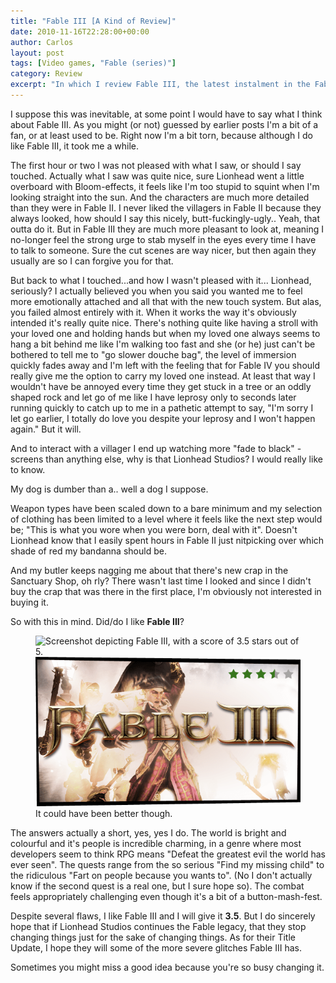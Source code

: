 ```yaml
---
title: "Fable III [A Kind of Review]"
date: 2010-11-16T22:28:00+00:00
author: Carlos
layout: post
tags: [Video games, "Fable (series)"]
category: Review
excerpt: "In which I review Fable III, the latest instalment in the Fable series from Lionhead Studios."
---
```

I suppose this was inevitable, at some point I would have to say what I think about Fable III. As you might (or not) guessed by earlier posts I'm a bit of a fan, or at least used to be. Right now I'm a bit torn, because although I do like Fable III, it took me a while.

The first hour or two I was not pleased with what I saw, or should I say touched. Actually what I saw was quite nice, sure Lionhead went a little overboard with Bloom-effects, it feels like I'm too stupid to squint when I'm looking straight into the sun. And the characters are much more detailed than they were in Fable II. I never liked the villagers in Fable II because they always looked, how should I say this nicely, butt-fuckingly-ugly.. Yeah, that outta do it. But in Fable III they are much more pleasant to look at, meaning I no-longer feel the strong urge to stab myself in the eyes every time I have to talk to someone. Sure the cut scenes are way nicer, but then again they usually are so I can forgive you for that.

But back to what I touched...and how I wasn't pleased with it... Lionhead, seriously? I actually believed you when you said you wanted me to feel more emotionally attached and all that with the new touch system. But alas, you failed almost entirely with it. When it works the way it's obviously intended it's really quite nice. There's nothing quite like having a stroll with your loved one and holding hands but when my loved one always seems to hang a bit behind me like I'm walking too fast and she (or he) just can't be bothered to tell me to "go slower douche bag", the level of immersion quickly fades away and I'm left with the feeling that for Fable IV you should really give me the option to carry my loved one instead. At least that way I wouldn't have be annoyed every time they get stuck in a tree or an oddly shaped rock and let go of me like I have leprosy only to seconds later running quickly to catch up to me in a pathetic attempt to say, "I'm sorry I let go earlier, I totally do love you despite your leprosy and I won't happen again." But it will.

And to interact with a villager I end up watching more "fade to black" -screens than anything else, why is that Lionhead Studios? I would really like to know.

My dog is dumber than a.. well a dog I suppose.

Weapon types have been scaled down to a bare minimum and my selection of clothing has been limited to a level where it feels like the next step would be; "This is what you wore when you were born, deal with it". Doesn't Lionhead know that I easily spent hours in Fable II just nitpicking over which shade of red my bandanna should be.

And my butler keeps nagging me about that there's new crap in the Sanctuary Shop, oh rly? There wasn't last time I looked and since I didn't buy the crap that was there in the first place, I'm obviously not interested in buying it.

So with this in mind. Did/do I like **Fable III**?

<figure>
  <img class="js-lazy-load" data-original="/assets/posts/2010/11/fable.png" alt="Screenshot depicting Fable III, with a score of 3.5  stars out of 5.">
  <noscript>
    <img src="/assets/posts/2010/11/fable.png" alt="Screenshot depicting Fable III, with a score of 3.5 stars out of 5.">
  </noscript>
  <figcaption>It could have been better though.</figcaption>
</figure>

The answers actually a short, yes, yes I do. The world is bright and colourful and it's people is incredible charming, in a genre where most developers seem to think RPG means "Defeat the greatest evil the world has ever seen". The quests range from the so serious "Find my missing child" to the ridiculous "Fart on people because you wants to". (No I don't actually know if the second quest is a real one, but I sure hope so). The combat feels appropriately challenging even though it's a bit of a button-mash-fest.

Despite several flaws, I like Fable III and I will give it **3.5**. But I do sincerely hope that if Lionhead Studios continues the Fable legacy, that they stop changing things just for the sake of changing things. As for their Title Update, I hope they will some of the more severe glitches Fable III has.

Sometimes you might miss a good idea because you're so busy changing it.